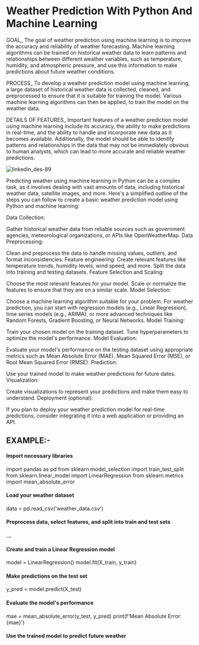 # Weather Prediction With Python And Machine Learning

GOAL_
The goal of weather prediction using machine learning is to improve the accuracy and reliability of weather forecasting. 
Machine learning algorithms can be trained on historical weather data to learn patterns and relationships between different weather variables,
such as temperature, humidity, and atmospheric pressure, and use this information to make predictions about future weather conditions.

PROCESS_
To develop a weather prediction model using machine learning, a large dataset of historical weather data is collected, cleaned,
and preprocessed to ensure that it is suitable for training the model.
Various machine learning algorithms can then be applied, to train the model on the weather data.

DETAILS OF FEATURES_
Important features of a weather prediction model using machine learning include its accuracy, the ability to make predictions in real-time,
and the ability to handle and incorporate new data as it becomes available. Additionally, the model should be able to identify patterns and
relationships in the data that may not be immediately obvious to human analysts, which can lead to more accurate and reliable weather predictions.

![linkedin_des-89](https://github.com/Harsh-Patidar/ML/assets/110400713/a6bee25d-9014-4f5b-827f-488242504c8d)


Predicting weather using machine learning in Python can be a complex task, as it involves dealing with vast amounts of data, including historical weather data, satellite images, and more. Here's a simplified outline of the steps you can follow to create a basic weather prediction model using Python and machine learning:

Data Collection:

Gather historical weather data from reliable sources such as government agencies, meteorological organizations, or APIs like OpenWeatherMap.
Data Preprocessing:

Clean and preprocess the data to handle missing values, outliers, and format inconsistencies.
Feature engineering: Create relevant features like temperature trends, humidity levels, wind speed, and more.
Split the data into training and testing datasets.
Feature Selection and Scaling:

Choose the most relevant features for your model.
Scale or normalize the features to ensure that they are on a similar scale.
Model Selection:

Choose a machine learning algorithm suitable for your problem. For weather prediction, you can start with regression models (e.g., Linear Regression), time series models (e.g., ARIMA), or more advanced techniques like Random Forests, Gradient Boosting, or Neural Networks.
Model Training:

Train your chosen model on the training dataset.
Tune hyperparameters to optimize the model's performance.
Model Evaluation:

Evaluate your model's performance on the testing dataset using appropriate metrics such as Mean Absolute Error (MAE), Mean Squared Error (MSE), or Root Mean Squared Error (RMSE).
Prediction:

Use your trained model to make weather predictions for future dates.
Visualization:

Create visualizations to represent your predictions and make them easy to understand.
Deployment (optional):

If you plan to deploy your weather prediction model for real-time predictions, consider integrating it into a web application or providing an API.

## EXAMPLE:-

#### Import necessary libraries
import pandas as pd
from sklearn.model_selection import train_test_split
from sklearn.linear_model import LinearRegression
from sklearn.metrics import mean_absolute_error

#### Load your weather dataset
data = pd.read_csv('weather_data.csv')

#### Preprocess data, select features, and split into train and test sets
#### ...

#### Create and train a Linear Regression model
model = LinearRegression()
model.fit(X_train, y_train)

#### Make predictions on the test set
y_pred = model.predict(X_test)

#### Evaluate the model's performance
mae = mean_absolute_error(y_test, y_pred)
print(f'Mean Absolute Error: {mae}')

#### Use the trained model to predict future weather


